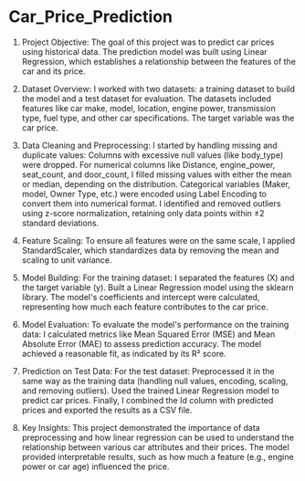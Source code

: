# Car_Price_Prediction
1. Project Objective:
The goal of this project was to predict car prices using historical data. The prediction model was built using Linear Regression, which establishes a relationship between the features of the car and its price.

2. Dataset Overview:
I worked with two datasets: a training dataset to build the model and a test dataset for evaluation.
The datasets included features like car make, model, location, engine power, transmission type, fuel type, and other car specifications. The target variable was the car price.

3. Data Cleaning and Preprocessing:
I started by handling missing and duplicate values:
Columns with excessive null values (like body_type) were dropped.
For numerical columns like Distance, engine_power, seat_count, and door_count, I filled missing values with either the mean or median, depending on the distribution.
Categorical variables (Maker, model, Owner Type, etc.) were encoded using Label Encoding to convert them into numerical format.
I identified and removed outliers using z-score normalization, retaining only data points within ±2 standard deviations.

5. Feature Scaling:
To ensure all features were on the same scale, I applied StandardScaler, which standardizes data by removing the mean and scaling to unit variance.

6. Model Building:
For the training dataset:
I separated the features (X) and the target variable (y).
Built a Linear Regression model using the sklearn library.
The model's coefficients and intercept were calculated, representing how much each feature contributes to the car price.

7. Model Evaluation:
To evaluate the model's performance on the training data:
I calculated metrics like Mean Squared Error (MSE) and Mean Absolute Error (MAE) to assess prediction accuracy.
The model achieved a reasonable fit, as indicated by its R² score.

8. Prediction on Test Data:
For the test dataset:
Preprocessed it in the same way as the training data (handling null values, encoding, scaling, and removing outliers).
Used the trained Linear Regression model to predict car prices.
Finally, I combined the Id column with predicted prices and exported the results as a CSV file.

10. Key Insights:
This project demonstrated the importance of data preprocessing and how linear regression can be used to understand the relationship between various car attributes and their prices.
The model provided interpretable results, such as how much a feature (e.g., engine power or car age) influenced the price.
